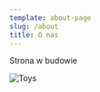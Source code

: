 ```yaml
---
template: about-page
slug: /about
title: O nas
---
```

Strona w budowie

![Toys](/assets/vanessa-bucceri-gdirwiyama8-unsplash.jpg "Toys")